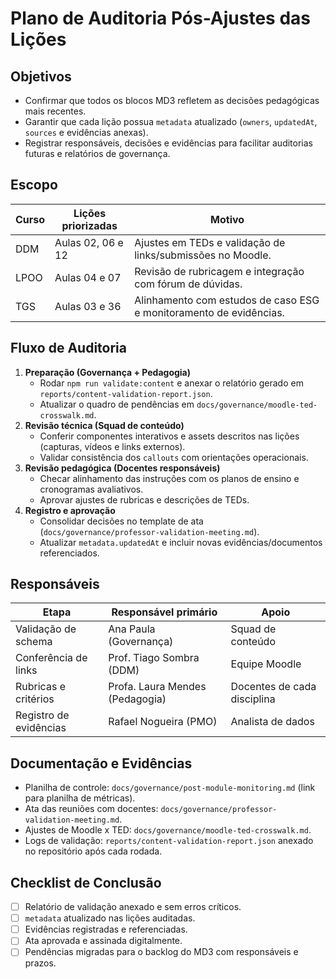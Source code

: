 # Plano de Auditoria Pós-Ajustes das Lições

## Objetivos

- Confirmar que todos os blocos MD3 refletem as decisões pedagógicas mais recentes.
- Garantir que cada lição possua `metadata` atualizado (`owners`, `updatedAt`, `sources` e evidências anexas).
- Registrar responsáveis, decisões e evidências para facilitar auditorias futuras e relatórios de governança.

## Escopo

| Curso | Lições priorizadas | Motivo                                                             |
| ----- | ------------------ | ------------------------------------------------------------------ |
| DDM   | Aulas 02, 06 e 12  | Ajustes em TEDs e validação de links/submissões no Moodle.         |
| LPOO  | Aulas 04 e 07      | Revisão de rubricagem e integração com fórum de dúvidas.           |
| TGS   | Aulas 03 e 36      | Alinhamento com estudos de caso ESG e monitoramento de evidências. |

## Fluxo de Auditoria

1. **Preparação (Governança + Pedagogia)**
   - Rodar `npm run validate:content` e anexar o relatório gerado em `reports/content-validation-report.json`.
   - Atualizar o quadro de pendências em `docs/governance/moodle-ted-crosswalk.md`.
2. **Revisão técnica (Squad de conteúdo)**
   - Conferir componentes interativos e assets descritos nas lições (capturas, vídeos e links externos).
   - Validar consistência dos `callouts` com orientações operacionais.
3. **Revisão pedagógica (Docentes responsáveis)**
   - Checar alinhamento das instruções com os planos de ensino e cronogramas avaliativos.
   - Aprovar ajustes de rubricas e descrições de TEDs.
4. **Registro e aprovação**
   - Consolidar decisões no template de ata (`docs/governance/professor-validation-meeting.md`).
   - Atualizar `metadata.updatedAt` e incluir novas evidências/documentos referenciados.

## Responsáveis

| Etapa                  | Responsável primário            | Apoio                       |
| ---------------------- | ------------------------------- | --------------------------- |
| Validação de schema    | Ana Paula (Governança)          | Squad de conteúdo           |
| Conferência de links   | Prof. Tiago Sombra (DDM)        | Equipe Moodle               |
| Rubricas e critérios   | Profa. Laura Mendes (Pedagogia) | Docentes de cada disciplina |
| Registro de evidências | Rafael Nogueira (PMO)           | Analista de dados           |

## Documentação e Evidências

- Planilha de controle: `docs/governance/post-module-monitoring.md` (link para planilha de métricas).
- Ata das reuniões com docentes: `docs/governance/professor-validation-meeting.md`.
- Ajustes de Moodle x TED: `docs/governance/moodle-ted-crosswalk.md`.
- Logs de validação: `reports/content-validation-report.json` anexado no repositório após cada rodada.

## Checklist de Conclusão

- [ ] Relatório de validação anexado e sem erros críticos.
- [ ] `metadata` atualizado nas lições auditadas.
- [ ] Evidências registradas e referenciadas.
- [ ] Ata aprovada e assinada digitalmente.
- [ ] Pendências migradas para o backlog do MD3 com responsáveis e prazos.
